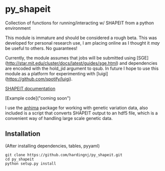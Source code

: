 # py_shapeit

Collection of functions for running/interacting w/ SHAPEIT from a python environment

This module is immature and should be considered a rough beta. This was
developed for personal research use, I am placing online as I thought it
*may* be useful to others. No guarantees!

Currently, the module assumes that jobs will be submitted using [SGE]
(http://star.mit.edu/cluster/docs/latest/guides/sge.html) and
dependencies are encoded with the hold_jid argument to qsub. In future I hope
 to use this module as a platform for experimenting with [luigi]
(https://github.com/spotify/luigi).

[SHAPEIT documentation](https://mathgen.stats.ox.ac.uk/genetics_software/shapeit/shapeit.html)

[Example code]("coming soon")

I use the [anhima](https://github.com/alimanfoo/anhima) package for working
with genetic variation data, also included is a script that converts SHAPEIT
output to an hdf5 file, which is a convenient way of handling large scale
genetic data.

## Installation
(After installing dependencies, tables, pyyaml)

```
git clone https://github.com/hardingnj/py_shapeit.git
cd py_shapeit
python setup.py install
```